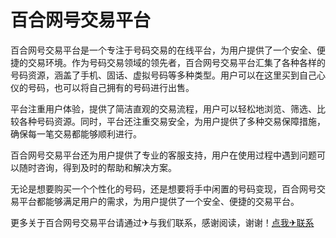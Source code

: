 # 百合网号交易平台

百合网号交易平台是一个专注于号码交易的在线平台，为用户提供了一个安全、便捷的交易环境。作为号码交易领域的领先者，百合网号交易平台汇集了各种各样的号码资源，涵盖了手机、固话、虚拟号码等多种类型。用户可以在这里买到自己心仪的号码，也可以将自己拥有的号码进行出售。

平台注重用户体验，提供了简洁直观的交易流程，用户可以轻松地浏览、筛选、比较各种号码资源。同时，平台还注重交易安全，为用户提供了多种交易保障措施，确保每一笔交易都能够顺利进行。

百合网号交易平台还为用户提供了专业的客服支持，用户在使用过程中遇到问题可以随时咨询，得到及时的帮助和解决方案。

无论是想要购买一个个性化的号码，还是想要将手中闲置的号码变现，百合网号交易平台都能够满足用户的需求，为用户提供了一个安全、便捷的交易平台。

更多关于百合网号交易平台请通过✈与我们联系，感谢阅读，谢谢！[点我✈联系](https://ww.k02.cc)